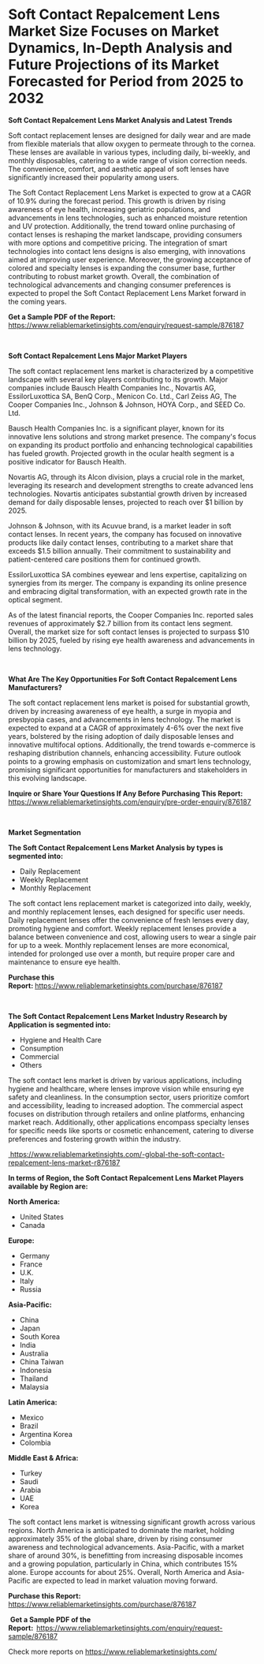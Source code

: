 <p><h1>Soft Contact Repalcement Lens Market Size Focuses on Market Dynamics, In-Depth Analysis and Future Projections of its Market Forecasted for Period from 2025 to 2032</h1></p><p><strong>Soft Contact Repalcement Lens Market Analysis and Latest Trends</strong></p>
<p><p>Soft contact replacement lenses are designed for daily wear and are made from flexible materials that allow oxygen to permeate through to the cornea. These lenses are available in various types, including daily, bi-weekly, and monthly disposables, catering to a wide range of vision correction needs. The convenience, comfort, and aesthetic appeal of soft lenses have significantly increased their popularity among users.</p><p>The Soft Contact Replacement Lens Market is expected to grow at a CAGR of 10.9% during the forecast period. This growth is driven by rising awareness of eye health, increasing geriatric populations, and advancements in lens technologies, such as enhanced moisture retention and UV protection. Additionally, the trend toward online purchasing of contact lenses is reshaping the market landscape, providing consumers with more options and competitive pricing. The integration of smart technologies into contact lens designs is also emerging, with innovations aimed at improving user experience. Moreover, the growing acceptance of colored and specialty lenses is expanding the consumer base, further contributing to robust market growth. Overall, the combination of technological advancements and changing consumer preferences is expected to propel the Soft Contact Replacement Lens Market forward in the coming years.</p></p>
<p><strong>Get a Sample PDF of the Report:&nbsp;</strong> <a href="https://www.reliablemarketinsights.com/enquiry/request-sample/876187?utm_campaign=3044&utm_medium=2&utm_source=Github&utm_content=ia&utm_term=21032025&utm_id=soft-contact-repalcement-lens">https://www.reliablemarketinsights.com/enquiry/request-sample/876187</a></p>
<p>&nbsp;</p>
<p><strong>Soft Contact Repalcement Lens Major Market Players</strong></p>
<p><p>The soft contact replacement lens market is characterized by a competitive landscape with several key players contributing to its growth. Major companies include Bausch Health Companies Inc., Novartis AG, EssilorLuxottica SA, BenQ Corp., Menicon Co. Ltd., Carl Zeiss AG, The Cooper Companies Inc., Johnson & Johnson, HOYA Corp., and SEED Co. Ltd.</p><p>Bausch Health Companies Inc. is a significant player, known for its innovative lens solutions and strong market presence. The company's focus on expanding its product portfolio and enhancing technological capabilities has fueled growth. Projected growth in the ocular health segment is a positive indicator for Bausch Health.</p><p>Novartis AG, through its Alcon division, plays a crucial role in the market, leveraging its research and development strengths to create advanced lens technologies. Novartis anticipates substantial growth driven by increased demand for daily disposable lenses, projected to reach over $1 billion by 2025.</p><p>Johnson & Johnson, with its Acuvue brand, is a market leader in soft contact lenses. In recent years, the company has focused on innovative products like daily contact lenses, contributing to a market share that exceeds $1.5 billion annually. Their commitment to sustainability and patient-centered care positions them for continued growth.</p><p>EssilorLuxottica SA combines eyewear and lens expertise, capitalizing on synergies from its merger. The company is expanding its online presence and embracing digital transformation, with an expected growth rate in the optical segment.</p><p>As of the latest financial reports, the Cooper Companies Inc. reported sales revenues of approximately $2.7 billion from its contact lens segment. Overall, the market size for soft contact lenses is projected to surpass $10 billion by 2025, fueled by rising eye health awareness and advancements in lens technology.</p></p>
<p>&nbsp;</p>
<p><strong>What Are The Key Opportunities For Soft Contact Repalcement Lens Manufacturers?</strong></p>
<p><p>The soft contact replacement lens market is poised for substantial growth, driven by increasing awareness of eye health, a surge in myopia and presbyopia cases, and advancements in lens technology. The market is expected to expand at a CAGR of approximately 4-6% over the next five years, bolstered by the rising adoption of daily disposable lenses and innovative multifocal options. Additionally, the trend towards e-commerce is reshaping distribution channels, enhancing accessibility. Future outlook points to a growing emphasis on customization and smart lens technology, promising significant opportunities for manufacturers and stakeholders in this evolving landscape.</p></p>
<p><strong>Inquire or Share Your Questions If Any Before Purchasing This Report:</strong> <a href="https://www.reliablemarketinsights.com/enquiry/pre-order-enquiry/876187?utm_campaign=3044&utm_medium=2&utm_source=Github&utm_content=ia&utm_term=21032025&utm_id=soft-contact-repalcement-lens">https://www.reliablemarketinsights.com/enquiry/pre-order-enquiry/876187</a></p>
<p>&nbsp;</p>
<p><strong>Market Segmentation</strong></p>
<p><strong>The Soft Contact Repalcement Lens Market Analysis by types is segmented into:</strong></p>
<p><ul><li>Daily Replacement</li><li>Weekly Replacement</li><li>Monthly Replacement</li></ul></p>
<p><p>The soft contact lens replacement market is categorized into daily, weekly, and monthly replacement lenses, each designed for specific user needs. Daily replacement lenses offer the convenience of fresh lenses every day, promoting hygiene and comfort. Weekly replacement lenses provide a balance between convenience and cost, allowing users to wear a single pair for up to a week. Monthly replacement lenses are more economical, intended for prolonged use over a month, but require proper care and maintenance to ensure eye health.</p></p>
<p><strong>Purchase this Report:&nbsp;</strong><a href="https://www.reliablemarketinsights.com/purchase/876187?utm_campaign=3044&utm_medium=2&utm_source=Github&utm_content=ia&utm_term=21032025&utm_id=soft-contact-repalcement-lens">https://www.reliablemarketinsights.com/purchase/876187</a></p>
<p>&nbsp;</p>
<p><strong>The Soft Contact Repalcement Lens Market Industry Research by Application is segmented into:</strong></p>
<p><ul><li>Hygiene and Health Care</li><li>Consumption</li><li>Commercial</li><li>Others</li></ul></p>
<p><p>The soft contact lens market is driven by various applications, including hygiene and healthcare, where lenses improve vision while ensuring eye safety and cleanliness. In the consumption sector, users prioritize comfort and accessibility, leading to increased adoption. The commercial aspect focuses on distribution through retailers and online platforms, enhancing market reach. Additionally, other applications encompass specialty lenses for specific needs like sports or cosmetic enhancement, catering to diverse preferences and fostering growth within the industry.</p></p>
<p><a href="https://www.reliablemarketinsights.com/-global-the-soft-contact-repalcement-lens-market-r876187?utm_campaign=3044&utm_medium=2&utm_source=Github&utm_content=ia&utm_term=21032025&utm_id=soft-contact-repalcement-lens">&nbsp;https://www.reliablemarketinsights.com/-global-the-soft-contact-repalcement-lens-market-r876187</a></p>
<p><strong>In terms of Region, the Soft Contact Repalcement Lens Market Players available by Region are:</strong></p>
<p>
    <p> <strong> North America: </strong>
        <ul>
            <li>United States</li>
            <li>Canada</li>
        </ul>
        </p> 
    <p> <strong> Europe: </strong>
        <ul>
            <li>Germany</li>
            <li>France</li>
            <li>U.K.</li>
            <li>Italy</li>
            <li>Russia</li>
        </ul>
        </p> 
    <p> <strong> Asia-Pacific: </strong>
        <ul>
            <li>China</li>
            <li>Japan</li>
            <li>South Korea</li>
            <li>India</li>
            <li>Australia</li>
            <li>China Taiwan</li>
            <li>Indonesia</li>
            <li>Thailand</li>
            <li>Malaysia</li>
        </ul>
        </p> 
    <p> <strong> Latin America: </strong>
        <ul>
            <li>Mexico</li>
            <li>Brazil</li>
            <li>Argentina Korea</li>
            <li>Colombia</li>
        </ul>
        </p> 
    <p> <strong> Middle East & Africa: </strong>
        <ul>
            <li>Turkey</li>
            <li>Saudi</li>
            <li>Arabia</li>
            <li>UAE</li>
            <li>Korea</li>
        </ul>
    </p>
    </p>
<p><p>The soft contact lens market is witnessing significant growth across various regions. North America is anticipated to dominate the market, holding approximately 35% of the global share, driven by rising consumer awareness and technological advancements. Asia-Pacific, with a market share of around 30%, is benefitting from increasing disposable incomes and a growing population, particularly in China, which contributes 15% alone. Europe accounts for about 25%. Overall, North America and Asia-Pacific are expected to lead in market valuation moving forward.</p></p>
<p><strong>Purchase this Report: </strong><a href="https://www.reliablemarketinsights.com/purchase/876187?utm_campaign=3044&utm_medium=2&utm_source=Github&utm_content=ia&utm_term=21032025&utm_id=soft-contact-repalcement-lens">https://www.reliablemarketinsights.com/purchase/876187</a></p>
<p>&nbsp;<strong>Get a Sample PDF of the Report:&nbsp;&nbsp;</strong><a href="https://www.reliablemarketinsights.com/enquiry/request-sample/876187?utm_campaign=3044&utm_medium=2&utm_source=Github&utm_content=ia&utm_term=21032025&utm_id=soft-contact-repalcement-lens">https://www.reliablemarketinsights.com/enquiry/request-sample/876187</a></p>
<p><strong></strong></p>
<p>Check more reports on <a href="https://www.reliablemarketinsights.com/?utm_campaign=3044&utm_medium=2&utm_source=Github&utm_content=ia&utm_term=21032025&utm_id=soft-contact-repalcement-lens">https://www.reliablemarketinsights.com/</a></p>